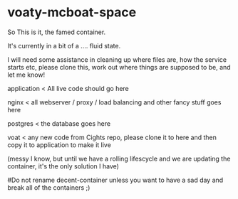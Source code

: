 # voaty-mcboat-space

So This is it, the famed container.

It's currently in a bit of a .... fluid state.

I will need some assistance in cleaning up where files are, how the service starts etc, please clone this, work out where things are supposed to be, and let me know!

application < All live code should go here 

nginx < all webserver / proxy / load balancing and other fancy stuff goes here

postgres < the database goes here

voat < any new code from Cights repo, please clone it to here and then copy it to application to make it live 

  (messy I know, but until we have a rolling lifescycle and we are updating the container, it's the only solution I have)
  
  
#Do not rename decent-container unless you want to have a sad day and break all of the containers ;)


